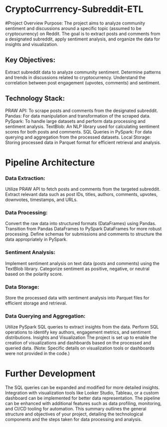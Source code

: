# CryptoCurrrency-Subreddit-ETL

#Project Overview
Purpose:
The project aims to analyze community sentiment and discussions around a specific topic (assumed to be cryptocurrency) on Reddit. The goal is to extract posts and comments from a designated subreddit, apply sentiment analysis, and organize the data for insights and visualization.

## Key Objectives:

Extract subreddit data to analyze community sentiment.
Determine patterns and trends in discussions related to cryptocurrency.
Understand the correlation between post engagement (upvotes, comments) and sentiment.

## Technology Stack:

PRAW API: To scrape posts and comments from the designated subreddit.
Pandas: For data manipulation and transformation of the scraped data.
PySpark: To handle large datasets and perform data processing and sentiment analysis.
TextBlob: An NLP library used for calculating sentiment scores for both posts and comments.
SQL Queries in PySpark: For data querying and aggregation from the processed datasets.
Local Storage: Storing processed data in Parquet format for efficient retrieval and analysis.

# Pipeline Architecture

### Data Extraction:

Utilize PRAW API to fetch posts and comments from the targeted subreddit.
Extract relevant data such as post IDs, titles, authors, comments, upvotes, downvotes, timestamps, and URLs.

### Data Processing:

Convert the raw data into structured formats (DataFrames) using Pandas.
Transition from Pandas DataFrames to PySpark DataFrames for more robust processing.
Define schemas for submissions and comments to structure the data appropriately in PySpark.

### Sentiment Analysis:

Implement sentiment analysis on text data (posts and comments) using the TextBlob library.
Categorize sentiment as positive, negative, or neutral based on the polarity score.

### Data Storage:

Store the processed data with sentiment analysis into Parquet files for efficient storage and retrieval.

### Data Querying and Aggregation:

Utilize PySpark SQL queries to extract insights from the data.
Perform SQL operations to identify key authors, engagement metrics, and sentiment distributions.
Insights and Visualization
The project is set up to enable the creation of visualizations and dashboards based on the processed and queried data. (Note: Specific details on visualization tools or dashboards were not provided in the code.)

# Further Development
The SQL queries can be expanded and modified for more detailed insights.
Integration with visualization tools like Looker Studio, Tableau, or a custom dashboard can be implemented for better data representation.
The pipeline can be enhanced with additional features such as data profiling, monitoring, and CI/CD tooling for automation.
This summary outlines the general structure and objectives of your project, detailing the technological components and the steps taken for data processing and analysis.
